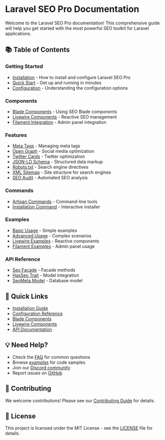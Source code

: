 # Laravel SEO Pro Documentation

Welcome to the Laravel SEO Pro documentation! This comprehensive guide will help you get started with the most powerful SEO toolkit for Laravel applications.

## 📚 Table of Contents

### Getting Started
- [Installation](getting-started/installation.md) - How to install and configure Laravel SEO Pro
- [Quick Start](getting-started/quick-start.md) - Get up and running in minutes
- [Configuration](getting-started/configuration.md) - Understanding the configuration options

### Components
- [Blade Components](components/blade-components.md) - Using SEO Blade components
- [Livewire Components](components/livewire-components.md) - Reactive SEO management
- [Filament Integration](components/filament-integration.md) - Admin panel integration

### Features
- [Meta Tags](features/meta-tags.md) - Managing meta tags
- [Open Graph](features/open-graph.md) - Social media optimization
- [Twitter Cards](features/twitter-cards.md) - Twitter optimization
- [JSON-LD Schema](features/json-ld.md) - Structured data markup
- [Robots.txt](features/robots-txt.md) - Search engine directives
- [XML Sitemap](features/xml-sitemap.md) - Site structure for search engines
- [SEO Audit](features/seo-audit.md) - Automated SEO analysis

### Commands
- [Artisan Commands](commands/artisan-commands.md) - Command-line tools
- [Installation Command](commands/installation-command.md) - Interactive installer

### Examples
- [Basic Usage](examples/basic-usage.md) - Simple examples
- [Advanced Usage](examples/advanced-usage.md) - Complex scenarios
- [Livewire Examples](examples/livewire-examples.md) - Reactive components
- [Filament Examples](examples/filament-examples.md) - Admin panel usage

### API Reference
- [Seo Facade](api/seo-facade.md) - Facade methods
- [HasSeo Trait](api/has-seo-trait.md) - Model integration
- [SeoMeta Model](api/seo-meta-model.md) - Database model

## 🚀 Quick Links

- [Installation Guide](getting-started/installation.md)
- [Configuration Reference](configuration/README.md)
- [Blade Components](components/blade-components.md)
- [Livewire Components](components/livewire-components.md)
- [API Documentation](api/README.md)

## 💡 Need Help?

- Check the [FAQ](faq.md) for common questions
- Browse [examples](examples/README.md) for code samples
- Join our [Discord community](https://discord.gg/laravel-seo-pro)
- Report issues on [GitHub](https://github.com/laravel-seo-pro/seo-pro/issues)

## 📖 Contributing

We welcome contributions! Please see our [Contributing Guide](CONTRIBUTING.md) for details.

## 📄 License

This project is licensed under the MIT License - see the [LICENSE](LICENSE) file for details.
